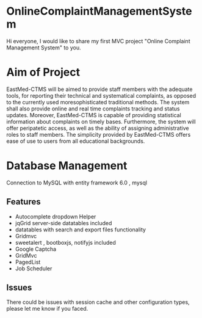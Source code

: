 # OnlineComplaintManagementSystem
Hi everyone, I would like to share my first MVC project "Online Complaint Management System"  to you.


# Aim of Project 
EastMed-CTMS will be aimed to provide staff members with the adequate tools, for reporting their technical and systematical complaints, as opposed to the currently used moresophisticated traditional methods. The system shall also provide online and real time complaints tracking and status updates. Moreover, EastMed-CTMS is capable of providing statistical information about complaints on timely bases. Furthermore, the system will offer peripatetic access, as well as the ability of assigning administrative roles to staff members. The simplicity provided by EastMed-CTMS offers ease of use to users from all educational backgrounds.

# Database Management
Connection to MySQL with entity framework 6.0 , mysql

## Features
* Autocomplete dropdown Helper
* jqGrid server-side datatables included 
* datatables with search and export files functionality
* Gridmvc 
* sweetalert , bootboxjs, notifyjs included
* Google Captcha 
* GridMvc 
* PagedList
* Job Scheduler

## Issues 
There could be issues with session cache and other configuration types, please let me know if you faced.
